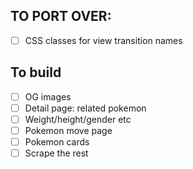 ## TO PORT OVER:

- [ ] CSS classes for view transition names

## To build

- [ ] OG images
- [ ] Detail page: related pokemon
- [ ] Weight/height/gender etc
- [ ] Pokemon move page
- [ ] Pokemon cards
- [ ] Scrape the rest
